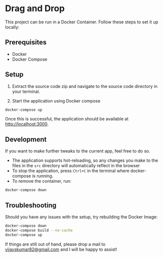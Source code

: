 # Drag and Drop

This project can be run in a Docker Container. Follow these steps to set it up locally:

## Prerequisites

- Docker
- Docker Compose

## Setup

1. Extract the source code zip and navigate to the source code directory in your terminal.

2. Start the application using Docker compose

```sh
docker-compose up
```

Once this is successful, the application should be available at [http://localhost:3000](http://localhost:3000).

## Development

If you want to make further tweaks to the current app, feel free to do so.

- The application supports hot-reloading, so any changes you make to the files in the `src` directory will automatically reflect in the browser
- To stop the application, press `Ctrl+C` in the terminal where docker-compose is running.
- To remove the container, run:

```sh
docker-compose down
```

## Troubleshooting

Should you have any issues with the setup, try rebuilding the Docker Image:

```sh
docker-compose down
docker-compose build --no-cache
docker-compose up
```

If things are still out of hand, please drop a mail to [vijayskumar82@gmail.com](mailto:vijayskumar82@gmail.com) and I will be happy to
assist!
